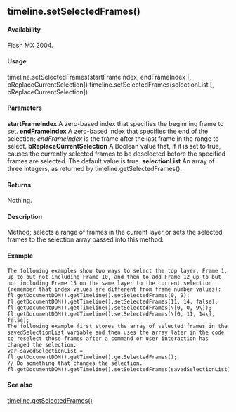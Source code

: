 ## timeline.setSelectedFrames()

#### Availability

Flash MX 2004.

#### Usage

timeline.setSelectedFrames(startFrameIndex, endFrameIndex \[, bReplaceCurrentSelection\]) timeline.setSelectedFrames(selectionList \[, bReplaceCurrentSelection\])

#### Parameters

**startFrameIndex** A zero-based index that specifies the beginning frame to set.
**endFrameIndex** A zero-based index that specifies the end of the selection; *endFrameIndex* is the frame after the last frame in the range to select.
**bReplaceCurrentSelection** A Boolean value that, if it is set to true, causes the currently selected frames to be deselected before the specified frames are selected. The default value is true.
**selectionList** An array of three integers, as returned by timeline.getSelectedFrames().

#### Returns

Nothing.

#### Description

Method; selects a range of frames in the current layer or sets the selected frames to the selection array passed into this method.

#### Example

```
The following examples show two ways to select the top layer, Frame 1, up to but not including Frame 10, and then to add Frame 12 up to but not including Frame 15 on the same layer to the current selection (remember that index values are different from frame number values):
fl.getDocumentDOM().getTimeline().setSelectedFrames(0, 9);
fl.getDocumentDOM().getTimeline().setSelectedFrames(11, 14, false);
fl.getDocumentDOM().getTimeline().setSelectedFrames(\[0, 0, 9\]);
fl.getDocumentDOM().getTimeline().setSelectedFrames(\[0, 11, 14\], false);
The following example first stores the array of selected frames in the savedSelectionList variable and then uses the array later in the code to reselect those frames after a command or user interaction has changed the selection:
var savedSelectionList = fl.getDocumentDOM().getTimeline().getSelectedFrames();
// Do something that changes the selection. fl.getDocumentDOM().getTimeline().setSelectedFrames(savedSelectionList);

```
#### See also

[timeline.getSelectedFrames()](#_bookmark1058)
